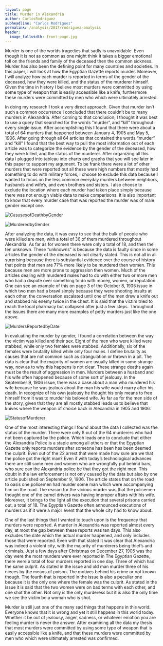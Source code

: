 ```yaml
---
layout: page
title: Murder in Alexandria
author: CarlosRodriguez
subheadline: "Carlos Rodriguez"
permalink: /analysis/2017/rodriguez-analysis
header:
  image_fullwidth: front-page.jpg
---
```

Murder is one of the worlds tragedies that sadly is unavoidable. Even though it is not as common as one might think it takes a bigger emotional toll on the friends and family of the deceased then the common sickness. Murder has also been the defining point for many countries and societies. In this paper, I will look at how the Egyptian Gazette reports murder. Moreover, I will analyze how each murder is reported in terms of the gender of the deceased, how they were killed, and the status of the murderer himself. Given the time in history I believe most murders were committed by using some type of weapon that is easily accessible like a knife, furthermore these murders were committed by men who which were ultimately arrested.

In doing my research I took a very direct approach. Given that murder isn’t such a common occurrence I concluded that there couldn’t be to many murders in Alexandria. After coming to that conclusion, I thought it was best to use a query that searched for the words “murder”, and “kill” throughout every single issue. After accomplishing this I found that there were about a total of 64 murders that happened between January 4, 1905 and May 5, 1906. After going through all 64 articles that contained the words “murder” and “kill” I found that the best way to pull the most information out of each article was to categorize the evidence by the gender of the deceased, how they were killed, and the status of the murderer. After organizing all this data I plugged into tableau into charts and graphs that you will see later in this paper to support my argument. To be frank there were a lot of other murders that were reported but all these were high numbers that mostly had something to do with military forces, I choose to exclude this data because I wanted to focus on the less common everyday murders between neighbors, husbands and wife’s, and even brothers and sisters. I also choose to exclude the location where each murder had taken place simply because there was not enough viable data to make comparisons. It is also important to know that every murder case that was reported the murder was of male gender except one.

![CasusesofDeathbyGender](rodriguez-CasusesofDeathbyGender.jpg)

![MurderedbyGender](rodriguez-MurderedbyGender.jpg)

After analyzing the data, it was easy to see that the bulk of people who were killed are men, with a total of 36 of them murdered throughout Alexandria. As far as for women there were only a total of 18, and then the ten unknown. These “unknowns” is because the data is faulty since in some articles the gender of the deceased is not clearly stated. This is not all in all surprising because there is substantial evidence over the course of history that points that men are 77% more likely to be murdered then women. This because men are more prone to aggression then women. Much of the articles dealing with murdered males had to do with either two or more men who had a dispute over something to do with money, women, or reputation. One can see an example of this on page 3 of the October 8, 1905 issue in which two men had a brawl simply because they were shooting insults at each other, the conversation escalated until one of the men drew a knife out and stabbed his enemy twice in the chest. It is said that the victim tried to reach the local pharmacy but collapsed after just a few steps. Throughout the issues there are many more examples of petty murders just like the one above.

![MurdersReportedbyDate](rodriguez-MurdersReportedbyDate.jpg)

In evaluating the murder by gender, I found a correlation between the way the victim was killed and their sex. Eight of the men who were killed were stabbed, while only two females were stabbed. Additionally, six of the females were brutality killed while only four males. I define brutality as causes that are not common such as strangulation or thrown in a pit. The data is clear that the majority of women are usually killed in some strange way, now as to why this happens is not clear. These strange deaths again must be the result of aggression in men. Murders between a husband and his wife often happened because of some sort of jealousy. In the September 9, 1906 issue, there was a case about a man who murdered his wife because he was jealous about the man his wife would marry after his death. In recognize of his own jealousy he thought his only means to free himself from it was to murder his beloved wife. As far as for the men side of the story, given that they are all mostly stabbed leads us to believe that knives where the weapon of choice back in Alexandria in 1905 and 1906.

![StatusofMurderer](rodriguez-StatusofMurderer.jpg)

One of the most interesting things I found about the data I collected was the status of the murder. There were only 8 out of the 64 murderers who had not been captured by the police. Which leads one to conclude that either the Alexandria Police is a staple among all others or that the Egyptian Gazette only reports murders after someone has been has been deemed the culprit. Even out of the 22 arrest that were made how sure are we that the police got the right man? Even if with today’s technological advances there are still some men and women who are wrongfully put behind bars, who sure can the Alexandria police be that they got the right men. This doubt in the law enforcement is not only caused by the data but also by one article published on September 9, 1906. The article states that on the road to oasis one policemen had murder some man which were accompanying him on the road. The reason for the vicious murder was that the policemen thought one of the camel drivers was having improper affairs with his wife. Moreover, it brings to the light all the execution that several prisons carried out, a total of 18. The Egyptian Gazette often announced executions of murders as if it were a major event that the whole city had to know about.

One of the last things that I wanted to touch upon is the frequency that murders were reported. A murder in Alexandria was reported almost every day, at most the gap between these reports was ten days. This also excludes the date which the actual murder happened, and only includes those that were reported. Even with that stated it was clear that Alexandria was indeed a violent city, with the majority of murderers being thief’s and criminals. Just a few days after Christmas on December 27, 1905 was the day were the most murders were ever reported in The Egyptian Gazette, there were a total of four murders reported in one day. Three of which had the same culprit. As stated in the issue and old man murder three of his nieces by the means of poison. The motives behind his crime or not known though. The fourth that is reported in the issue is also a peculiar one because it is the only one where the female was the culprit. As stated in the issue it is said that the two women were on bad terms with each other, and one shot the other. Not only is the only murderess but it is also the only time we see the victim be a woman who is shot.

Murder is still just one of the many sad things that happens in this world. Everyone knows that it is wrong and yet it still happens in this world today. Whether it be out of jealousy, anger, sadness, or whatever emotion you are feeling murder is never the answer. After examining all the data my thesis that most murders were committed by using some type of weapon that is easily accessible like a knife, and that these murders were committed by men who which were ultimately arrested was confirmed.
